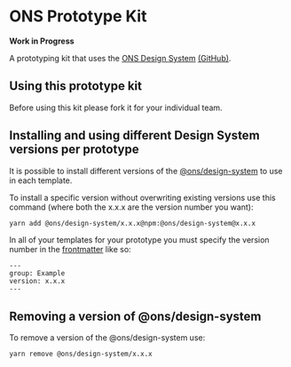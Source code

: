 # ONS Prototype Kit

**Work in Progress**

A prototyping kit that uses the [ONS Design System](https://ons-design-system.netlify.com/) [(GitHub)](https://github.com/ONSdigital/pattern-library-v2).

## Using this prototype kit

Before using this kit please fork it for your individual team.

## Installing and using different Design System versions per prototype

It is possible to install different versions of the [@ons/design-system](https://www.npmjs.com/package/@ons/design-system) to use in each template.

To install a specific version without overwriting existing versions use this command (where both the x.x.x are the version number you want):

```bash
yarn add @ons/design-system/x.x.x@npm:@ons/design-system@x.x.x
```

In all of your templates for your prototype you must specify the version number in the [frontmatter](https://jekyllrb.com/docs/front-matter/) like so:

```
---
group: Example
version: x.x.x
---
```

## Removing a version of @ons/design-system

To remove a version of the @ons/design-system use:

```bash
yarn remove @ons/design-system/x.x.x
```
